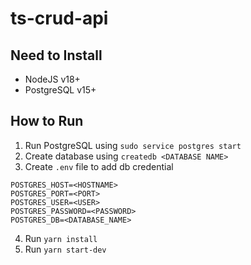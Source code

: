 # ts-crud-api

## Need to Install

- NodeJS v18+
- PostgreSQL v15+

## How to Run

1. Run PostgreSQL using `sudo service postgres start`
2. Create database using `createdb <DATABASE NAME>`
3. Create `.env` file to add db credential

```
POSTGRES_HOST=<HOSTNAME>
POSTGRES_PORT=<PORT>
POSTGRES_USER=<USER>
POSTGRES_PASSWORD=<PASSWORD>
POSTGRES_DB=<DATABASE_NAME>
```

4. Run `yarn install`
5. Run `yarn start-dev`
